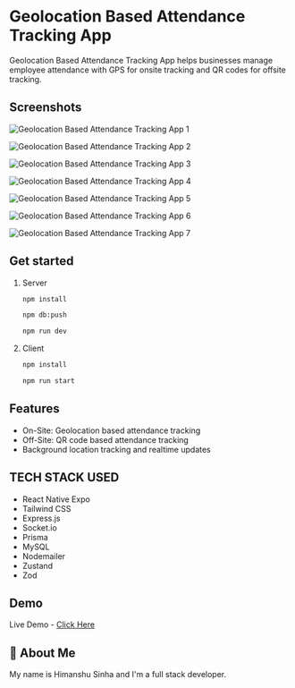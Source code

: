 # Geolocation Based Attendance Tracking App

Geolocation Based Attendance Tracking App helps businesses manage employee attendance with GPS for onsite tracking and QR codes for offsite tracking.

## Screenshots

![Geolocation Based Attendance Tracking App 1](https://github.com/user-attachments/assets/a9ab6333-4806-4f24-9de3-226e7e05cae3)

![Geolocation Based Attendance Tracking App 2](https://github.com/user-attachments/assets/408e0cbb-dce7-42b6-bb7f-ccf3e1a57764)

![Geolocation Based Attendance Tracking App 3](https://github.com/user-attachments/assets/1b815c27-a2cc-46ff-b262-412bd8e80cab)

![Geolocation Based Attendance Tracking App 4](https://github.com/user-attachments/assets/f82331a7-20d8-4ec5-aa9f-0db4d6677480)

![Geolocation Based Attendance Tracking App 5](https://github.com/user-attachments/assets/46b7f41b-e82e-4495-82fe-9dd5d13bfc4d)

![Geolocation Based Attendance Tracking App 6](https://github.com/user-attachments/assets/9d90684e-274b-4ea4-9957-f732eea4624f)

![Geolocation Based Attendance Tracking App 7](https://github.com/user-attachments/assets/c9215a83-20b1-41a2-a448-79a61b0f4611)

## Get started

1. Server

   ```bash
   npm install

   npm db:push

   npm run dev
   ```

2. Client

   ```bash
   npm install

   npm run start
   ```

## Features

- On-Site: Geolocation based attendance tracking
- Off-Site: QR code based attendance tracking
- Background location tracking and realtime updates

## TECH STACK USED

- React Native Expo
- Tailwind CSS
- Express.js
- Socket.io
- Prisma
- MySQL
- Nodemailer
- Zustand
- Zod

## Demo

Live Demo - [Click Here](https://www.youtube.com/shorts/AeIGfkaEYUM)

## 🚀 About Me

My name is Himanshu Sinha and I'm a full stack developer.
